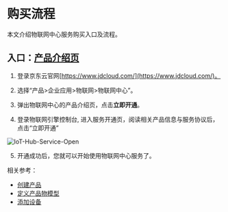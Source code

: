 # 购买流程

本文介绍物联网中心服务购买入口及流程。

## 入口：[产品介绍页](https://www.jdcloud.com/cn/products/iot-core)
1. 登录京东云官网[https://www.jdcloud.com/](https://www.jdcloud.com/)。
2. 选择“产品>企业应用>物联网>物联网中心”。
3. 弹出物联网中心的产品介绍页，点击**立即开通**。



4. 登录物联网引擎控制台, 进入服务开通页，阅读相关产品信息与服务协议后，点击“立即开通”

![IoT-Hub-Service-Open](../../../../image/IoT/IoT-Hub/Service-Open.png)

5. 开通成功后，您就可以开始使用物联网中心服务了。

相关参考：

- [创建产品](../Operation-Guide/Create-Product.md)
- [定义产品物模型](../Operation-Guide/Thing-Model/Create-Thing-Model.md)
- [添加设备](../Operation-Guide/Create-Device/Create-Single-Device.md)


